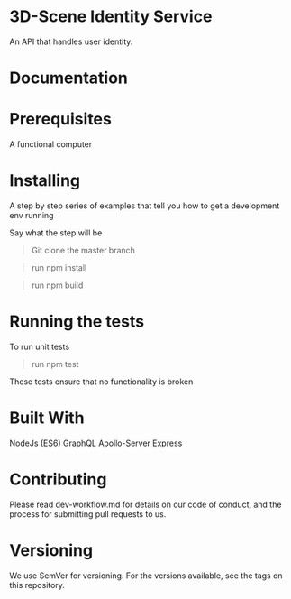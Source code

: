 
# 3D-Scene Identity Service

An API that handles user identity.

# Documentation


# Prerequisites

A functional computer

# Installing

A step by step series of examples that tell you how to get a development env running

Say what the step will be

> Git clone the master branch

> run npm install

> run npm build

# Running the tests

To run unit tests

> run npm test

These tests ensure that no functionality is broken

# Built With

NodeJs (ES6)
GraphQL
Apollo-Server
Express

# Contributing

Please read dev-workflow.md for details on our code of conduct, and the process for submitting pull requests to us.

# Versioning

We use SemVer for versioning. For the versions available, see the tags on this repository.

